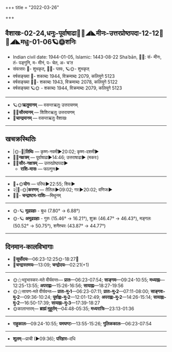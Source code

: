 +++
title = "2022-03-26"

+++
## वैशाखः-02-24,धनुः-पूर्वाषाढा🌛🌌◢◣मीनः-उत्तरप्रोष्ठपदा-12-12🌌🌞◢◣मधुः-01-06🪐🌞शनिः
- Indian civil date: 1944-01-05, Islamic: 1443-08-22 Shaʿbān, 🌌🌞: सं- मीनः, तं- पङ्गुनि, म- मीनं, प- चेत, अ- च’त
- संवत्सरः 🌛- शुभकृत्, 🌌🌞- प्लवः, 🪐🌞- शुभकृत्
- वर्षसङ्ख्या 🌛- शकाब्दः 1944, विक्रमाब्दः 2079, कलियुगे 5123
- वर्षसङ्ख्या 🌌🌞- शकाब्दः 1943, विक्रमाब्दः 2078, कलियुगे 5122
- वर्षसङ्ख्या 🪐🌞 - शकाब्दः 1944, विक्रमाब्दः 2079, कलियुगे 5123
___________________
- 🪐🌞**ऋतुमानम्** — वसन्तऋतुः उत्तरायणम्
- 🌌🌞**सौरमानम्** — शिशिरऋतुः उत्तरायणम्
- 🌛**चान्द्रमानम्** — वसन्तऋतुः वैशाखः
___________________


## खचक्रस्थितिः
- |🌞-🌛|**तिथिः** — कृष्ण-नवमी►20:02; कृष्ण-दशमी►  
- 🌌🌛**नक्षत्रम्** — पूर्वाषाढा►14:46; उत्तराषाढा► (मकरः)  
- 🌌🌞**सौर-नक्षत्रम्** — उत्तरप्रोष्ठपदा►  
  - **राशि-मासः** — फाल्गुनः► 
___________________
- 🌛+🌞**योगः** — परिघः►22:55; शिवः►  
- २|🌛-🌞|**करणम्** — तैतिलः►09:02; गरः►20:02; वणिजः►  
- 🌌🌛- **चन्द्राष्टम-राशिः**—मिथुनम्  
___________________
- 🌞-🪐 **मूढग्रहाः** - बुधः (7.80° → 6.88°)
- 🌞-🪐 **अमूढग्रहाः** - गुरुः (15.46° → 16.21°), शुक्रः (46.47° → 46.43°), मङ्गलः (50.52° → 50.75°), शनैश्चरः (43.87° → 44.77°)
___________________


## दिनमान-कालविभागाः
- 🌅**सूर्योदयः**—06:23-12:25🌞️-18:27🌇  
- 🌛**चन्द्रास्तमयः**—13:09; **चन्द्रोदयः**—02:21(+1)  
___________________
- 🌞⚝भट्टभास्कर-मते वीर्यवन्तः— **प्रातः**—06:23-07:54; **साङ्गवः**—09:24-10:55; **मध्याह्नः**—12:25-13:55; **अपराह्णः**—15:26-16:56; **सायाह्नः**—18:27-19:56  
- 🌞⚝सायण-मते वीर्यवन्तः— **प्रातः-मु॰1**—06:23-07:11; **प्रातः-मु॰2**—07:11-08:00; **साङ्गवः-मु॰2**—09:36-10:24; **पूर्वाह्णः-मु॰2**—12:01-12:49; **अपराह्णः-मु॰2**—14:26-15:14; **सायाह्नः-मु॰2**—16:50-17:39; **सायाह्नः-मु॰3**—17:39-18:27  
- 🌞कालान्तरम्— **ब्राह्मं मुहूर्तम्**—04:48-05:35; **मध्यरात्रिः**—23:13-01:36  
___________________
- **राहुकालः**—09:24-10:55; **यमघण्टः**—13:55-15:26; **गुलिककालः**—06:23-07:54  
___________________
- **शूलम्**—प्राची (►09:36); **परिहारः**–दधि  
___________________

